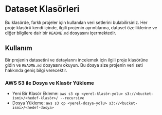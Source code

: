 # Dataset Klasörleri

Bu klasörde, farklı projeler için kullanılan veri setlerini bulabilirsiniz. Her proje klasörü kendi içinde, ilgili projenin ayrıntılarına, dataset özelliklerine ve diğer bilgilere dair bir `README.md` dosyasını içermektedir.


## Kullanım
Bir projenin datasetini ve detaylarını incelemek için ilgili proje klasörüne gidin ve `README.md` dosyasını okuyun. Bu dosya size projenin veri seti hakkında geniş bilgi verecektir.

### AWS S3 ile Dosya ve Klasör Yükleme
- Yeni Bir Klasör Ekleme: `aws s3 cp <yerel-klasör-yolu> s3://<bucket-ismi>/<hedef-klasör>/ --recursive`
- Dosya Yükleme: `aws s3 cp <yerel-dosya-yolu> s3://<bucket-ismi>/<hedef-dosya>`
